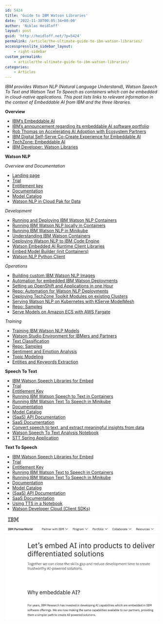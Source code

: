 ```yaml
---
id: 5424
title: 'Guide to IBM Watson Libraries'
date: '2022-11-30T00:05:34+00:00'
author: 'Niklas Heidloff'
layout: post
guid: 'http://heidloff.net/?p=5424'
permalink: /article/the-ultimate-guide-to-ibm-watson-libraries/
accesspresslite_sidebar_layout:
    - right-sidebar
custom_permalink:
    - article/the-ultimate-guide-to-ibm-watson-libraries/
categories:
    - Articles
---
```


*IBM provides Watson NLP (Natural Language Understand), Watson Speech To Text and Watson Text To Speech as containers which can be embedded in cloud-native applications. This post lists links to relevant information in the context of Embeddable AI from IBM and the three libraries.*

**Overview**

- [IBM’s Embeddable AI](https://www.ibm.com/partnerworld/program/embeddableai)
- [IBM’s announcement regarding its embeddable AI software portfolio](https://newsroom.ibm.com/2022-10-25-IBM-Helps-Ecosystem-Partners-Accelerate-AI-Adoption-by-Making-it-Easier-to-Embed-and-Scale-AI-Across-Their-Business)
- [Rob Thomas on Accelerating AI Adoption with Ecosystem Partners](https://youtu.be/V8oGXnqVZEs?t=743)
- [IBM Digital Self-Serve Co-Create Experience for Embeddable AI](https://dsce.ibm.com/)
- [TechZone: Embeddable AI](https://techzone.ibm.com/collection/embedded-ai)
- [IBM Developer: Watson Libraries](https://developer.ibm.com/articles/watson-libraries-embeddable-ai-that-works-for-you/)

**Watson NLP**

*Overview and Documentation*

- [Landing page](https://www.ibm.com/products/ibm-watson-natural-language-processing)
- [Trial](https://www.ibm.com/account/reg/us-en/signup?formid=urx-51726)
- [Entitlement key](https://www.ibm.com/account/reg/us-en/subscribe?formid=urx-51726)
- [Documentation](https://www.ibm.com/docs/en/watson-libraries?topic=watson-natural-language-processing-library-embed-home)
- [Model Catalog](https://www.ibm.com/docs/en/watson-libraries?topic=models-catalog)
- [Watson NLP in Cloud Pak for Data](https://dataplatform.cloud.ibm.com/docs/content/wsj/analyze-data/watson-nlp.html?audience=wdp)

*Development*

- [Running and Deploying IBM Watson NLP Containers](http://heidloff.net/article/running-and-deploying-ibm-watson-nlp-containers/)
- [Running IBM Watson NLP locally in Containers](http://heidloff.net/article/running-ibm-watson-nlp-locally-in-containers/)
- [Running IBM Watson NLP in Minikube](http://heidloff.net/article/running-ibm-watson-nlp-in-minikube/)
- [Understanding IBM Watson Containers](http://heidloff.net/article/understanding-ibm-watson-containers/)
- [Deploying Watson NLP to IBM Code Engine](http://heidloff.net/article/deploying-watson-nlp-to-ibm-code-engine/)
- [Watson Embedded AI Runtime Client Libraries](https://github.com/IBM/ibm-watson-embed-clients)
- [Embed Model Builder (init Containers)](https://github.com/IBM/ibm-watson-embed-model-builder)
- [Watson NLP Python Client](https://github.com/ibm-build-lab/Watson-NLP/blob/main/MLOps/Dash-App-gRPC-Client/readme.md)

*Operations*

- [Building custom IBM Watson NLP Images](http://heidloff.net/article/building-custom-ibm-watson-nlp-images-models/)
- [Automation for embedded IBM Watson Deployments](http://heidloff.net/article/automation-for-ibm-watson-deployments/)
- [Setting up OpenShift and Applications in one Hour](http://heidloff.net/article/setting-up-openshift-and-applications-in-one-hour/)
- [Repo: Automation for Watson NLP Deployments](https://github.com/IBM/watson-automation)
- [Deploying TechZone Toolkit Modules on existing Clusters](http://heidloff.net/article/deploying-techzone-toolkit-modules-on-existing-clusters/)
- [Serving Watson NLP on Kubernetes with KServe ModelMesh](http://heidloff.net/article/serving-watson-nlp-on-kubernetes-with-kserve-modelmesh/)
- [Repo: Samples](https://github.com/ibm-build-lab/Watson-NLP/tree/main/MLOps)
- [Serve Models on Amazon ECS with AWS Fargate](https://github.com/ibm-build-lab/Watson-NLP/blob/main/MLOps/Deploy-to-AWS-Fargate/README.md)

*Training*

- [Training IBM Watson NLP Models](http://heidloff.net/article/training-ibm-watson-nlp-models/)
- [Watson Studio Environment for IBMers and Partners](https://developer.ibm.com/tutorials/set-up-your-ibm-watson-libraries-environment/)
- [Text Classification](https://techzone.ibm.com/collection/watson-nlp-text-classification)
- [Repo: Samples](https://github.com/ibm-build-lab/Watson-NLP/tree/main/ML)
- [Sentiment and Emotion Analysis](https://techzone.ibm.com/collection/watson-core-nlp)
- [Topic Modeling](https://techzone.ibm.com/collection/watson-nlp-topic-modeling)
- [Entities and Keywords Extraction](https://techzone.ibm.com/collection/watson-nlp-entities-and-keywords-extraction)

**Speech To Text**

- [IBM Watson Speech Libraries for Embed](https://www.ibm.com/products/watson-speech-embed-libraries)
- [Trial](https://www.ibm.com/account/reg/us-en/signup?formid=urx-51754)
- [Entitlement Key](https://www.ibm.com/account/reg/us-en/subscribe?formid=urx-51726)
- [Running IBM Watson Speech to Text in Containers](http://heidloff.net/article/running-ibm-watson-speech-to-text-in-containers/)
- [Running IBM Watson Text To Speech in Minikube](http://heidloff.net/article/running-ibm-watson-text-to-speech-in-minikube/)
- [Documentation](https://www.ibm.com/docs/en/watson-libraries?topic=watson-speech-text-library-embed-home)
- [Model Catalog](https://www.ibm.com/docs/en/watson-libraries?topic=home-models-catalog)
- [(SaaS) API Documentation](https://cloud.ibm.com/apidocs/speech-to-text)
- [SaaS Documentation](https://cloud.ibm.com/docs/speech-to-text?topic=speech-to-text-gettingStarted)
- [Convert speech to text, and extract meaningful insights from data](https://developer.ibm.com/tutorials/extract-meaningful-insights-from-data/)
- [Watson Speech To Text Analysis Notebook](https://github.com/ibm-build-lab/Watson-Speech/blob/main/Speech%20To%20%20Text/Speech%20To%20Text%20Analysis.ipynb)
- [STT Spring Application](https://github.com/ibm-build-lab/Watson-Speech/tree/main/STTApplication#readme)

**Text To Speech**

- [IBM Watson Speech Libraries for Embed](https://www.ibm.com/products/watson-speech-embed-libraries)
- [Trial](https://www.ibm.com/account/reg/signup?formid=urx-51758)
- [Entitlement Key](https://www.ibm.com/account/reg/us-en/subscribe?formid=urx-51726)
- [Running IBM Watson Text to Speech in Containers](http://heidloff.net/article/running-ibm-watson-text-to-speech-in-containers/)
- [Running IBM Watson Text To Speech in Minikube](http://heidloff.net/article/running-ibm-watson-text-to-speech-in-minikube/)
- [Documentation](https://www.ibm.com/docs/en/watson-libraries?topic=watson-text-speech-library-embed-home")
- [Model Catalog](https://www.ibm.com/docs/en/watson-libraries?topic=wtsleh-models-catalog)
- [(SaaS) API Documentation](https://cloud.ibm.com/apidocs/text-to-speech)
- [SaaS Documentation](https://cloud.ibm.com/docs/text-to-speech?topic=text-to-speech-gettingStarted)
- [Using TTS in a Notebook](https://github.com/ibm-build-lab/Watson-Speech/blob/main/Text%20To%20Speech/Text-to-Speech-Tutorial.md)
- [Watson Developer Cloud (Client SDKs)](https://github.com/watson-developer-cloud)

![image](/assets/img/2022/11/Screenshot-2022-11-22-at-11.12.21.png)